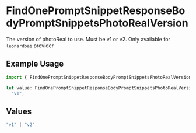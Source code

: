 # FindOnePromptSnippetResponseBodyPromptSnippetsPhotoRealVersion

The version of photoReal to use. Must be v1 or v2. Only available for `leonardoai` provider

## Example Usage

```typescript
import { FindOnePromptSnippetResponseBodyPromptSnippetsPhotoRealVersion } from "@orq-ai/node/models/operations";

let value: FindOnePromptSnippetResponseBodyPromptSnippetsPhotoRealVersion =
  "v1";
```

## Values

```typescript
"v1" | "v2"
```